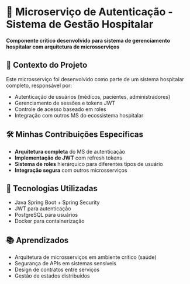 # 🏥 Microserviço de Autenticação - Sistema de Gestão Hospitalar

**Componente crítico desenvolvido para sistema de gerenciamento hospitalar com arquitetura de microsserviços**

## 🎯 Contexto do Projeto
Este microsserviço foi desenvolvido como parte de um sistema hospitalar completo, responsável por:
- Autenticação de usuários (médicos, pacientes, administradores)
- Gerenciamento de sessões e tokens JWT
- Controle de acesso baseado em roles
- Integração com outros MS do ecossistema hospitalar

## 🛠️ Minhas Contribuições Específicas
- **Arquitetura completa** do MS de autenticação
- **Implementação de JWT** com refresh tokens
- **Sistema de roles** hierárquico para diferentes tipos de usuário
- **Integração segura** com outros microsserviços

## 🔧 Tecnologias Utilizadas
- Java Spring Boot + Spring Security
- JWT para autenticação
- PostgreSQL para usuários
- Docker para containerização

## 📚 Aprendizados
- Arquitetura de microsserviços em ambiente crítico (saúde)
- Segurança de APIs em sistemas sensíveis
- Design de contratos entre serviços
- Gestão de estados distribuídos
